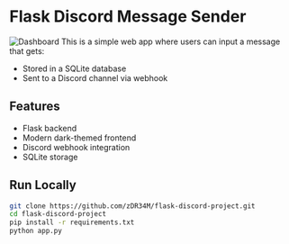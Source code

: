 # Flask Discord Message Sender
![Dashboard](screenshot.png)
This is a simple web app where users can input a message that gets:
- Stored in a SQLite database
- Sent to a Discord channel via webhook

## Features
- Flask backend
- Modern dark-themed frontend
- Discord webhook integration
- SQLite storage

## Run Locally

```bash
git clone https://github.com/zDR34M/flask-discord-project.git
cd flask-discord-project
pip install -r requirements.txt
python app.py
```

